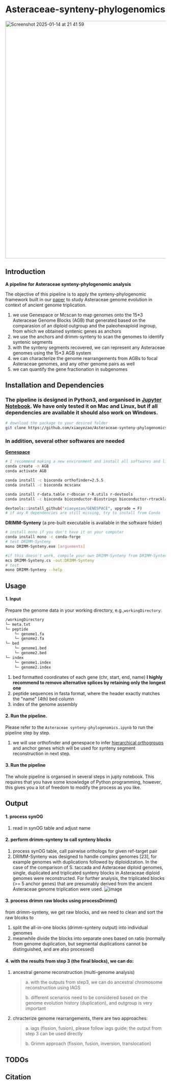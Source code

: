# Asteraceae-synteny-phylogenomics
<img width="743" alt="Screenshot 2025-01-14 at 21 41 59" src="https://github.com/user-attachments/assets/b35bc922-0a56-41d3-b7f3-d93d1c773560" />

## Introduction
__A pipeline for Asteraceae synteny-phylogenomic analysis__
>
The objective of this pipeline is to apply the synteny-phylogenomic framework built in our [paper](https://www.biorxiv.org/content/10.1101/2025.01.08.631874v1) to study Asteraceae genome evolution in context of ancient genome triplication.
>
1. we use Genespace or Mcscan to map genomes onto the 15*3 Asteraceae Genome Blocks (AGB) that generated based on the comparasion of an diploid outgroup and the paleohexaploid ingroup, from which we obtained syntenic genes as anchors
2. we use the anchors and drimm-synteny to scan the genomes to identify syntenic segments
3. with the synteny segments recovered, we can represent any Asteraceae genomes using the 15*3 AGB system
4. we can characterize the genome rearrangements from AGBs to focal Asteraceae genomes, and any other genome pairs as well
5. we can quantify the gene fractionation in subgenomes 

## Installation and Dependencies
### The pipeline is designed in Python3, and organised in [Jupyter Notebook](https://jupyter.org/). We have only tested it on Mac and Linux, but if all dependencies are available it should also work on Windows.
```sh
# download the package to your desired folder
git clone https://github.com/xiaoyezao/Asteraceae-synteny-phylogenomics
```
### In addition, several other softwares are needed

[__Genespace__](https://github.com/xiaoyezao/GENESPACE)
```sh
# I recommend making a new environment and install all softwares and library dependencies in the same Conda environment.
conda create -n AGB
conda activate AGB

conda install -c bioconda orthofinder=2.5.5
conda install -c bioconda mcscanx

conda install r-data.table r-dbscan r-R.utils r-devtools
conda install -c bioconda bioconductor-Biostrings bioconductor-rtracklayer

devtools::install_github("xiaoyezao/GENESPACE", upgrade = F)
# if any R dependencies are still missing, try to install from Conda
```
>
__DRIMM-Synteny__ (a pre-built executable is available in the software folder)
   ```sh
   # install mono if you don't have it on your computer
   conda install mono -c conda-forge
   # test DRIMM-Synteny
   mono DRIMM-Synteny.exe [arguements]
   
   #if this doesn't work, compile your own DRIMM-Synteny from DRIMM-Synteny.cs (available in the software folder)
   mcs DRIMM-Synteny.cs -out:DRIMM-Synteny
   # test
   mono DRIMM-Synteny --help
   ```

## Usage
#### 1. Input
Prepare the genome data in your working directory, e.g.,`workingDirectory`:
```sh
/workingDirectory
└─ meta.txt
└─ peptide
    └─ genome1.fa
    └─ genome2.fa
└─ bed
    └─ genome1.bed
    └─ genome2.bed
└─ index
    └─ genome1.index
    └─ genome2.index

```
1) bed formatted coordinates of each gene (chr, start, end, name)
__I highly recommend to remove alternative splices by retaining only the longest one__
3) peptide sequences in fasta format, where the header exactly matches the "name" (4th) bed column
4) index of the genome assembly
#### 2. Run the pipeline.
Please refer to the `Asteraceae synteny-phylogenomics.ipynb` to run the pipeline step by step.
1) we will use orthofinder and genespace to infer [hierarchical orthogroups](https://lab.dessimoz.org/blog/2016/12/08/what-hogs-are) and anchor genes which will be used for synteny segment reconstruction in next step. 


#### 3. Run the pipeline
The whole pipeline is organsed in several steps in jupty notebook. This requires that you have some knowledge of Python programming, however, this gives you a lot of freedom to modify the process as you like.


## Output
#### 1. process synOG
1) read in synOG table and adjust name
#### 2. perform drimm-synteny to call synteny blocks
1) process synOG table, call pairwise orthologs for given ref-target pair
2) DRIMM-Synteny was designed to handle complex genomes [23], for example genomes with duplications followed by diploidization. In the case of the comparison of S. taccada and Asteraceae diploid genomes, single, duplicated and triplicated synteny blocks in Asteraceae diploid genomes were reconstructed. For further analysis, the triplicated blocks (>= 5 anchor genes) that are presumably derived from the ancient Asteraceae genome triplication were used. ![image](https://github.com/user-attachments/assets/7762b1ab-490b-4ae0-889a-bb08a57829b7)

#### 3. process drimm raw blocks using processDrimm()
from drimm-synteny, we get raw blocks, and we need to clean and sort the raw blcoks to
1) split the all-in-one blocks (drimm-synteny output) into individual genomes
2) meanwhile divide the blocks into separate ones based on ratio (normally from genome duplication, but segmental duplications cannot be distinguished, and are also processed)
#### 4. with the results from step 3 (the final blocks), we can do:
1) ancestral genome reconstruction (multi-genome analysis)
   >a. with the outputs from step3, we can do ancestral chromosome reconstruction using IAGS
   >
   >b. different scenarios need to be considered based on the genome evolution history (duplication), and outgroup is very important
2) chracterize genome rearrangements, there are two approaches:
   >a. iags (fission, fusion), please follow iags guide; the output from step 3 can be used directly
   >
   >b. Grimm approach (fission, fusion, inversion, translocation)

## TODOs

## Citation
